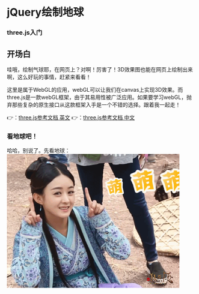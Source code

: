 # jQuery绘制地球

### three.js入门

## 开场白
哇哦，绘制气球耶，在网页上？对啊！厉害了！3D效果图也能在网页上绘制出来啊，这么好玩的事情，赶紧来看看！

这里是属于WebGL的应用，webGL可以让我们在canvas上实现3D效果。而three.js是一款webGL框架，由于其易用性被广泛应用。如果要学习webGL，抛弃那些复杂的原生接口从这款框架入手是一个不错的选择。跟着我一起走！

👉：[three.js参考文档 英文](https://threejs.org/examples/)
👉：[three.js参考文档 中文](http://techbrood.com/threejs/docs/)

### 看地球吧！
哈哈，别说了。先看地球：
![](https://github.com/wuyuanlijie/Singleton_Pattern/blob/master/single3.gif)






